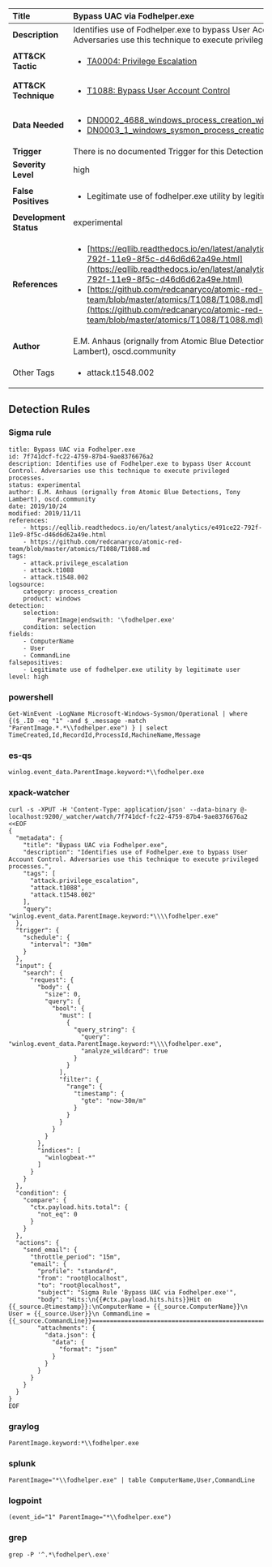 | Title                    | Bypass UAC via Fodhelper.exe       |
|:-------------------------|:------------------|
| **Description**          | Identifies use of Fodhelper.exe to bypass User Account Control. Adversaries use this technique to execute privileged processes. |
| **ATT&amp;CK Tactic**    |  <ul><li>[TA0004: Privilege Escalation](https://attack.mitre.org/tactics/TA0004)</li></ul>  |
| **ATT&amp;CK Technique** | <ul><li>[T1088: Bypass User Account Control](https://attack.mitre.org/techniques/T1088)</li></ul>  |
| **Data Needed**          | <ul><li>[DN0002_4688_windows_process_creation_with_commandline](../Data_Needed/DN0002_4688_windows_process_creation_with_commandline.md)</li><li>[DN0003_1_windows_sysmon_process_creation](../Data_Needed/DN0003_1_windows_sysmon_process_creation.md)</li></ul>  |
| **Trigger**              |  There is no documented Trigger for this Detection Rule yet  |
| **Severity Level**       | high |
| **False Positives**      | <ul><li>Legitimate use of fodhelper.exe utility by legitimate user</li></ul>  |
| **Development Status**   | experimental |
| **References**           | <ul><li>[https://eqllib.readthedocs.io/en/latest/analytics/e491ce22-792f-11e9-8f5c-d46d6d62a49e.html](https://eqllib.readthedocs.io/en/latest/analytics/e491ce22-792f-11e9-8f5c-d46d6d62a49e.html)</li><li>[https://github.com/redcanaryco/atomic-red-team/blob/master/atomics/T1088/T1088.md](https://github.com/redcanaryco/atomic-red-team/blob/master/atomics/T1088/T1088.md)</li></ul>  |
| **Author**               | E.M. Anhaus (orignally from Atomic Blue Detections, Tony Lambert), oscd.community |
| Other Tags           | <ul><li>attack.t1548.002</li></ul> | 

## Detection Rules

### Sigma rule

```
title: Bypass UAC via Fodhelper.exe
id: 7f741dcf-fc22-4759-87b4-9ae8376676a2
description: Identifies use of Fodhelper.exe to bypass User Account Control. Adversaries use this technique to execute privileged processes.
status: experimental
author: E.M. Anhaus (orignally from Atomic Blue Detections, Tony Lambert), oscd.community
date: 2019/10/24
modified: 2019/11/11
references:
    - https://eqllib.readthedocs.io/en/latest/analytics/e491ce22-792f-11e9-8f5c-d46d6d62a49e.html
    - https://github.com/redcanaryco/atomic-red-team/blob/master/atomics/T1088/T1088.md
tags:
    - attack.privilege_escalation
    - attack.t1088
    - attack.t1548.002
logsource:
    category: process_creation
    product: windows
detection:
    selection:
        ParentImage|endswith: '\fodhelper.exe'
    condition: selection
fields:
    - ComputerName
    - User
    - CommandLine
falsepositives:
    - Legitimate use of fodhelper.exe utility by legitimate user
level: high

```





### powershell
    
```
Get-WinEvent -LogName Microsoft-Windows-Sysmon/Operational | where {($_.ID -eq "1" -and $_.message -match "ParentImage.*.*\\fodhelper.exe") } | select TimeCreated,Id,RecordId,ProcessId,MachineName,Message
```


### es-qs
    
```
winlog.event_data.ParentImage.keyword:*\\fodhelper.exe
```


### xpack-watcher
    
```
curl -s -XPUT -H 'Content-Type: application/json' --data-binary @- localhost:9200/_watcher/watch/7f741dcf-fc22-4759-87b4-9ae8376676a2 <<EOF
{
  "metadata": {
    "title": "Bypass UAC via Fodhelper.exe",
    "description": "Identifies use of Fodhelper.exe to bypass User Account Control. Adversaries use this technique to execute privileged processes.",
    "tags": [
      "attack.privilege_escalation",
      "attack.t1088",
      "attack.t1548.002"
    ],
    "query": "winlog.event_data.ParentImage.keyword:*\\\\fodhelper.exe"
  },
  "trigger": {
    "schedule": {
      "interval": "30m"
    }
  },
  "input": {
    "search": {
      "request": {
        "body": {
          "size": 0,
          "query": {
            "bool": {
              "must": [
                {
                  "query_string": {
                    "query": "winlog.event_data.ParentImage.keyword:*\\\\fodhelper.exe",
                    "analyze_wildcard": true
                  }
                }
              ],
              "filter": {
                "range": {
                  "timestamp": {
                    "gte": "now-30m/m"
                  }
                }
              }
            }
          }
        },
        "indices": [
          "winlogbeat-*"
        ]
      }
    }
  },
  "condition": {
    "compare": {
      "ctx.payload.hits.total": {
        "not_eq": 0
      }
    }
  },
  "actions": {
    "send_email": {
      "throttle_period": "15m",
      "email": {
        "profile": "standard",
        "from": "root@localhost",
        "to": "root@localhost",
        "subject": "Sigma Rule 'Bypass UAC via Fodhelper.exe'",
        "body": "Hits:\n{{#ctx.payload.hits.hits}}Hit on {{_source.@timestamp}}:\nComputerName = {{_source.ComputerName}}\n        User = {{_source.User}}\n CommandLine = {{_source.CommandLine}}================================================================================\n{{/ctx.payload.hits.hits}}",
        "attachments": {
          "data.json": {
            "data": {
              "format": "json"
            }
          }
        }
      }
    }
  }
}
EOF

```


### graylog
    
```
ParentImage.keyword:*\\fodhelper.exe
```


### splunk
    
```
ParentImage="*\\fodhelper.exe" | table ComputerName,User,CommandLine
```


### logpoint
    
```
(event_id="1" ParentImage="*\\fodhelper.exe")
```


### grep
    
```
grep -P '^.*\fodhelper\.exe'
```



